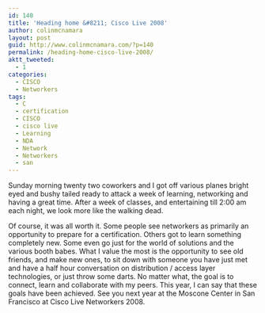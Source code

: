 ```yaml
---
id: 140
title: 'Heading home &#8211; Cisco Live 2008'
author: colinmcnamara
layout: post
guid: http://www.colinmcnamara.com/?p=140
permalink: /heading-home-cisco-live-2008/
aktt_tweeted:
  - 1
categories:
  - CISCO
  - Networkers
tags:
  - C
  - certification
  - CISCO
  - cisco live
  - Learning
  - NDA
  - Network
  - Networkers
  - san
---
```

Sunday morning twenty two coworkers and I got off various planes bright eyed and bushy tailed ready to attack a week of learning, networking and having a great time. After a week of classes, and entertaining till 2:00 am each night, we look more like the walking dead.

Of course, it was all worth it. Some people see networkers as primarily an opportunity to prepare for a certification. Others got to learn something completely new. Some even go just for the world of solutions and the various booth babes. What I value the most is the opportunity to see old friends, and make new ones, to sit down with someone you have just met and have a half hour conversation on distribution / access layer technologies, or just throw some darts. No matter what, the goal is to connect, learn and collaborate with my peers. This year, I can say that these goals have been achieved. See you next year at the Moscone Center in San Francisco at Cisco Live Networkers 2008.